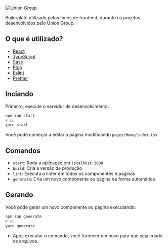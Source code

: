 ![Union Group](https://res.cloudinary.com/dbnq26wqe/image/upload/v1644082143/others/LOGO_GRUPO_4-removebg-preview_k3ptag.png)

Boilerplate utilizado pelos times de frontend, durante os projetos desenvolvidos pelo Union Group.

## O que é utilizado?
- [React](https://pt-br.reactjs.org/)
- [TypeScript](https://www.typescriptlang.org/)
- [Sass](https://sass-lang.com/)
- [Plop](https://github.com/plopjs/plop)
- [Eslint](https://eslint.org/)
- [Prettier](https://prettier.io/)

## Inciando

Primeiro, execute o servidor de desenvolvimento:

```bash
npm run start
# ou
yarn start
```
Você pode começar a editar a página modificando `pages/Home/index.tsx`.

## Comandos

- `start`: Roda a aplicação em `localhost:3000`
- `build`: Cria a versão de produção
- `lint`: Executa o linter em todos os componentes e páginas
- `generate`: Cria um novo componente ou página de forma automática

## Gerando
Você pode gerar um novo componente ou página executando:
```bash
npm run generate
# ou
yarn generate
```
* Após executar o comando, você fornecer um novo para que seja criado os arquivos.


